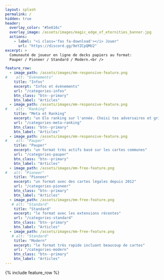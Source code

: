 ```yaml
---
layout: splash
permalink: /
hidden: true
header:
  overlay_color: "#5e616c"
  overlay_image: /assets/images/magic_edge_of_eternities_banner.jpg
  actions:
    - label: "<i class='fas fa-download'></i> Jouer"
      url: "https://discord.gg/9eYZCpQMU2"
excerpt: >
  Comunauté de joueur en ligne de decks papiers au format:
  Pauper / Pioneer / Standard / Modern.<br />

feature_row:
  - image_path: /assets/images/mm-responsive-feature.png
#    alt: "Evènements"
    title: "Infos"
    excerpt: "Infos et évènements"
    url: "/categories-infos"
    btn_class: "btn--primary"
    btn_label: "Articles"
  - image_path: /assets/images/mm-responsive-feature.png
#    alt: "Ranking"
    title: "Meta et Ranking"
    excerpt: "un Elo ranking sur l'année. Choisi tes adversaires et grimpe le ladder"
    url: "/categories-meta-ranking"
    btn_class: "btn--primary"
    btn_label: "Articles"
  - image_path: /assets/images/mm-responsive-feature.png
#    alt: "Pauper"
    title: "Pauper"
    excerpt: "un format très actifs basé sur les cartes communes"
    url: "/categories-pauper"
    btn_class: "btn--primary"
    btn_label: "Articles"
  - image_path: /assets/images/mm-free-feature.png
#   alt: "Pioneer"
    title: "Pioneer"
    excerpt: "un format avec des cartes légales depuis 2012"
    url: "/categories-pioneer"
    btn_class: "btn--primary"
    btn_label: "Articles"
  - image_path: /assets/images/mm-free-feature.png
   # alt: "Standard"
    title: "Standard"
    excerpt: "le format avec les extensions récentes"
    url: "/categories-standard"
    btn_class: "btn--primary"
    btn_label: "Articles"
  - image_path: /assets/images/mm-free-feature.png
   # alt: "Standard"
    title: "Modern"
    excerpt: "le format très rapide incluant beaucoup de cartes"
    url: "/categories-modern"
    btn_class: "btn--primary"
    btn_label: "Articles"    
---
```


{% include feature_row %}
